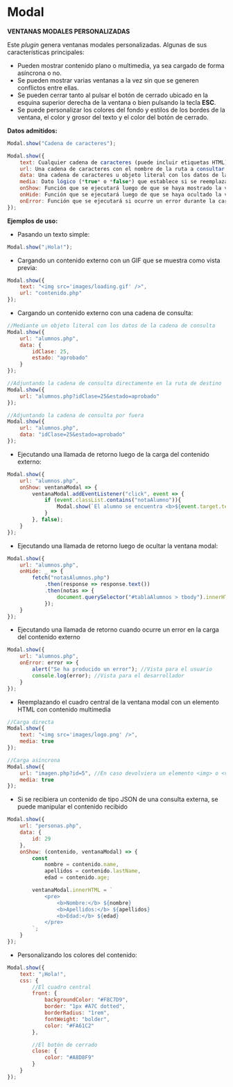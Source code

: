 # Modal
**VENTANAS MODALES PERSONALIZADAS**

Este *plugin* genera ventanas modales personalizadas. Algunas de sus características principales:

- Pueden mostrar contenido plano o multimedia, ya sea cargado de forma asíncrona o no.
- Se pueden mostrar varias ventanas a la vez sin que se generen conflictos entre ellas.
- Se pueden cerrar tanto al pulsar el botón de cerrado ubicado en la esquina superior derecha de la ventana o bien pulsando la tecla **ESC**.
- Se puede personalizar los colores del fondo y estilos de los bordes de la ventana, el color y grosor del texto y el color del botón de cerrado.

**Datos admitidos:**

```javascript
Modal.show("Cadena de caracteres");

Modal.show({
	text: Cualquier cadena de caracteres (puede incluir etiquetas HTML),
	url: Una cadena de caracteres con el nombre de la ruta a consultar (puede incluir la cadena de consulta),
	data: Una cadena de caracteres u objeto literal con los datos de la cadena de consulta,
	media: Dato lógico (*true* o *false*) que establece si se reemplazará la ventana por un contenido multimedia (<img> o <video>),
	onShow: Función que se ejecutará luego de que se haya mostrado la ventana modal,
	onHide: Función que se ejecutará luego de que se haya ocultado la ventana modal,
	onError: Función que se ejecutará si ocurre un error durante la carga de contenido externo (el que devuelva la consulta mediante el atributo *url*)
});
```

**Ejemplos de uso:**

- Pasando un texto simple:

```javascript
Modal.show("¡Hola!");
```

- Cargando un contenido externo con un GIF que se muestra como vista previa:

```javascript
Modal.show({
	text: "<img src='images/loading.gif' />",
	url: "contenido.php"
});
```

- Cargando un contenido externo con una cadena de consulta:

```javascript
//Mediante un objeto literal con los datos de la cadena de consulta
Modal.show({
	url: "alumnos.php",
	data: {
		idClase: 25,
		estado: "aprobado"
	}
});

//Adjuntando la cadena de consulta directamente en la ruta de destino
Modal.show({
	url: "alumnos.php?idClase=25&estado=aprobado"
});

//Adjuntando la cadena de consulta por fuera
Modal.show({
	url: "alumnos.php",
	data: "idClase=25&estado=aprobado"
});
```

- Ejecutando una llamada de retorno luego de la carga del contenido externo:

```javascript
Modal.show({
	url: "alumnos.php",
	onShow: ventanaModal => {
		ventanaModal.addEventListener("click", event => {
			if (event.classList.contains("notaAlumno")){
				Modal.show(`El alumno se encuentra <b>${event.target.textContent < 11 ? "Desaprobado" : "Aprobado"}</b>`);
			}
		}, false);
	}
});
```

- Ejecutando una llamada de retorno luego de ocultar la ventana modal:

```javascript
Modal.show({
	url: "alumnos.php",
	onHide: _ => {
		fetch("notasAlumnos.php")
			.then(response => response.text())
			.then(notas => {
				document.querySelector("#tablaAlumnos > tbody").innerHTML = notas;
			});
	}	
});
```

- Ejecutando una llamada de retorno cuando ocurre un error en la carga del contenido externo

```javascript
Modal.show({
	url: "alumnos.php",
	onError: error => {
		alert("Se ha producido un error"); //Vista para el usuario
		console.log(error); //Vista para el desarrollador
	}
});
```

- Reemplazando el cuadro central de la ventana modal con un elemento HTML con contenido multimedia

```javascript
//Carga directa
Modal.show({
	text: "<img src='images/logo.png' />",
	media: true
});

//Carga asíncrona
Modal.show({
	url: "imagen.php?id=5", //En caso devolviera un elemento <img> o <video>
	media: true
});
```

- Si se recibiera un contenido de tipo JSON de una consulta externa, se puede manipular el contenido recibido

```javascript
Modal.show({
	url: "personas.php",
	data: {
		id: 29
	},
	onShow: (contenido, ventanaModal) => {
		const
			nombre = contenido.name,
			apellidos = contenido.lastName,
			edad = contenido.age;

		ventanaModal.innerHTML = `
			<pre>
				<b>Nombre:</b> ${nombre}
				<b>Apellidos:</b> ${apellidos}
				<b>Edad:</b> ${edad}
			</pre>
		`;
	}
});

```

- Personalizando los colores del contenido:

```javascript
Modal.show({
	text: "¡Hola!",
	css: {
		//El cuadro central
		front: {
			backgroundColor: "#F8C7D9",
			border: "1px #A7C dotted",
			borderRadius: "1rem",
			fontWeight: "bolder",
			color: "#FA61C2"
		},

		//El botón de cerrado
		close: {
			color: "#A8D8F9"
		}
	}
});
```
